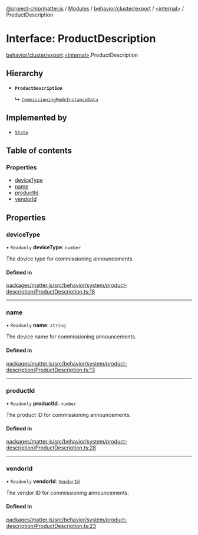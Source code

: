 [@project-chip/matter.js](../README.md) / [Modules](../modules.md) / [behavior/cluster/export](../modules/behavior_cluster_export.md) / [\<internal\>](../modules/behavior_cluster_export._internal_.md) / ProductDescription

# Interface: ProductDescription

[behavior/cluster/export](../modules/behavior_cluster_export.md).[\<internal\>](../modules/behavior_cluster_export._internal_.md).ProductDescription

## Hierarchy

- **`ProductDescription`**

  ↳ [`CommissioningModeInstanceData`](common_export.CommissioningModeInstanceData.md)

## Implemented by

- [`State`](../classes/node_export._internal_.ProductDescriptionServer.State.md)

## Table of contents

### Properties

- [deviceType](behavior_cluster_export._internal_.ProductDescription.md#devicetype)
- [name](behavior_cluster_export._internal_.ProductDescription.md#name)
- [productId](behavior_cluster_export._internal_.ProductDescription.md#productid)
- [vendorId](behavior_cluster_export._internal_.ProductDescription.md#vendorid)

## Properties

### deviceType

• `Readonly` **deviceType**: `number`

The device type for commissioning announcements.

#### Defined in

[packages/matter.js/src/behavior/system/product-description/ProductDescription.ts:18](https://github.com/project-chip/matter.js/blob/5f71eedebdb9fa54338bde320c311bb359b7455d/packages/matter.js/src/behavior/system/product-description/ProductDescription.ts#L18)

___

### name

• `Readonly` **name**: `string`

The device name for commissioning announcements.

#### Defined in

[packages/matter.js/src/behavior/system/product-description/ProductDescription.ts:13](https://github.com/project-chip/matter.js/blob/5f71eedebdb9fa54338bde320c311bb359b7455d/packages/matter.js/src/behavior/system/product-description/ProductDescription.ts#L13)

___

### productId

• `Readonly` **productId**: `number`

The product ID for commissioning announcements.

#### Defined in

[packages/matter.js/src/behavior/system/product-description/ProductDescription.ts:28](https://github.com/project-chip/matter.js/blob/5f71eedebdb9fa54338bde320c311bb359b7455d/packages/matter.js/src/behavior/system/product-description/ProductDescription.ts#L28)

___

### vendorId

• `Readonly` **vendorId**: [`VendorId`](../modules/datatype_export.md#vendorid)

The vendor ID for commissioning announcements.

#### Defined in

[packages/matter.js/src/behavior/system/product-description/ProductDescription.ts:23](https://github.com/project-chip/matter.js/blob/5f71eedebdb9fa54338bde320c311bb359b7455d/packages/matter.js/src/behavior/system/product-description/ProductDescription.ts#L23)
